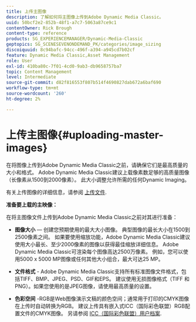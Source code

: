 ```yaml
---
title: 上传主图像
description: 了解如何将主图像上传到Adobe Dynamic Media Classic。
uuid: 50bcf2e2-852b-48f1-a7c7-5063a87ce9c1
contentOwner: Rick Brough
content-type: reference
products: SG_EXPERIENCEMANAGER/Dynamic-Media-Classic
geptopics: SG_SCENESEVENONDEMAND_PK/categories/image_sizing
discoiquuid: 8c94bafc-94cc-496f-a394-a945cd7b02cf
feature: Dynamic Media Classic,Asset Management
role: User
exl-id: 410ba80c-7f01-4cd0-9ab3-db9658757ba7
topic: Content Management
level: Intermediate
source-git-commit: d82f816553f807b514f4690827dab672a6baf690
workflow-type: tm+mt
source-wordcount: '260'
ht-degree: 2%

---
```


# 上传主图像{#uploading-master-images}

在将图像上传到Adobe Dynamic Media Classic之前，请确保它们是最高质量的大小和格式。 Adobe Dynamic Media Classic建议上载像素数足够的高质量图像（长像素从1500到2000像素）。 此大小调整允许所需的任何Dynamic Imaging。

有关上传图像的详细信息，请参阅 [上传文件](uploading-files.md#uploading_files).

**准备要上载的主映像：**

在将主图像文件上传到Adobe Dynamic Media Classic之前对其进行准备：

* **图像大小**  — 创建您预期使用的最大大小图像。 典型图像的最长大小在1500到2500像素之间。 如果要使用缩放功能，Adobe Dynamic Media Classic建议使用大小最长、至少2000像素的图像以获得最佳缩放详细信息。 Adobe Dynamic Media Classic可渲染每个图像高达2500万像素。 例如，您可以使用5000 x 5000 MP图像或任何其他大小组合，最大可达25 MP。

* **文件格式** - Adobe Dynamic Media Classic支持所有标准图像文件格式，包括TIFF、BMP、JPEG、PSD、GIF和EPS。 建议使用无损图像格式（TIFF 和 PNG）。如果您使用的是JPEG图像，请使用最高质量的设置。

* **色彩空间** -RGB是Web图像演示文稿的颜色空间；通常用于打印的CMYK图像在上传时自动转换为RGB。 建议上传具有嵌入式ICC（国际彩色联盟）RGB配置文件的CMYK图像。 另请参阅 [ICC（国际彩色联盟）用户档案](/help/using/icc-profiles.md).
